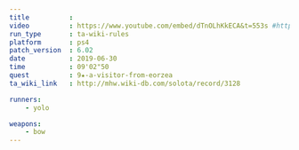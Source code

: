 ```yaml
---
title          :
video          : https://www.youtube.com/embed/dTnOLhKkECA&t=553s #https://www.youtube.com/watch?v=dTnOLhKkECA&t=553s
run_type       : ta-wiki-rules
platform       : ps4
patch_version  : 6.02
date           : 2019-06-30
time           : 09'02"50
quest          : 9★-a-visitor-from-eorzea
ta_wiki_link   : http://mhw.wiki-db.com/solota/record/3128

runners:
    - yolo

weapons:
    - bow
---
```

